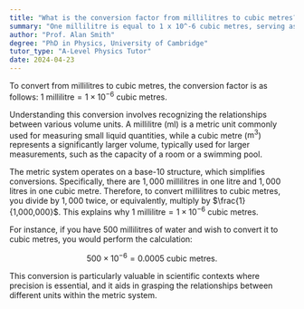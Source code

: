 ```yaml
---
title: "What is the conversion factor from millilitres to cubic metres?"
summary: "One millilitre is equal to 1 x 10^-6 cubic metres, serving as the conversion factor between these two volume units."
author: "Prof. Alan Smith"
degree: "PhD in Physics, University of Cambridge"
tutor_type: "A-Level Physics Tutor"
date: 2024-04-23
---
```


To convert from millilitres to cubic metres, the conversion factor is as follows: $1 \text{ millilitre} = 1 \times 10^{-6} \text{ cubic metres}$.

Understanding this conversion involves recognizing the relationships between various volume units. A millilitre (ml) is a metric unit commonly used for measuring small liquid quantities, while a cubic metre ($\text{m}^{3}$) represents a significantly larger volume, typically used for larger measurements, such as the capacity of a room or a swimming pool.

The metric system operates on a base-10 structure, which simplifies conversions. Specifically, there are $1,000$ millilitres in one litre and $1,000$ litres in one cubic metre. Therefore, to convert millilitres to cubic metres, you divide by $1,000$ twice, or equivalently, multiply by $\frac{1}{1,000,000}$. This explains why $1 \text{ millilitre} = 1 \times 10^{-6} \text{ cubic metres}$.

For instance, if you have $500$ millilitres of water and wish to convert it to cubic metres, you would perform the calculation:

$$
500 \times 10^{-6} = 0.0005 \text{ cubic metres}.
$$

This conversion is particularly valuable in scientific contexts where precision is essential, and it aids in grasping the relationships between different units within the metric system.
    